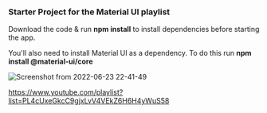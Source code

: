 ### Starter Project for the Material UI playlist

Download the code & run **npm install** to install dependencies before starting the app.

You'll also need to install Material UI as a dependency. To do this run **npm install @material-ui/core**

![Screenshot from 2022-06-23 22-41-49](https://user-images.githubusercontent.com/56599295/175356508-aeba2c88-f3d2-487b-86d1-589b58a5e268.png)

https://www.youtube.com/playlist?list=PL4cUxeGkcC9gjxLvV4VEkZ6H6H4yWuS58
